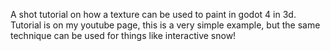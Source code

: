 A shot tutorial on how a texture can be used to paint in godot 4 in 3d. 
Tutorial is on my youtube page, this is a very simple example, but the same technique can be used for things like interactive snow!
